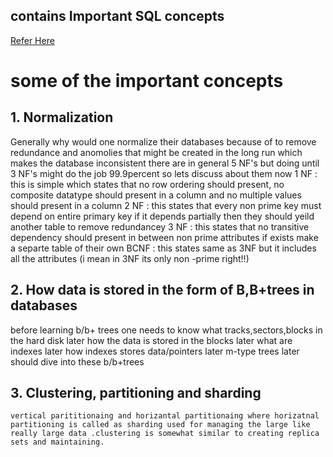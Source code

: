 ## contains Important SQL concepts 
[Refer Here](https://www.youtube.com/redirect?event=video_description&redir_token=QUFFLUhqbGNlSkszVVlpSlFscFd1aGQtaFAteVdjWHBjd3xBQ3Jtc0ttZTJMLWlxbk5aVEtDWXAtUE03dURjd24tR01EWG02cVp2UFNTeXp4eWQwOU52V1J6OU54d2cxMzZWbms5ZmNrc0FHTFpSNnFKMjlnQnNPNmdoVWNTWDdRNlhKU09Qd01sX3lPS1lNMlRtRmt0bnoxMA&q=https%3A%2F%2Fdrive.google.com%2Ffile%2Fd%2F1y3KKghRhQjKfbWhvLipMOCCemKd_XdTm%2Fview%3Fusp%3Dsharing&v=dl00fOOYLOM)


# some of the important concepts

## 1. Normalization
  Generally why would one normalize their databases because of to remove redundance and anomolies that might be created in the long run which makes the database inconsistent there are in general 5 NF's but doing until 3 NF's might do the job 99.9percent so lets discuss about them now
  1 NF :
   this is simple which states that no row ordering should present, no composite datatype should present in a column and no multiple values should present in a column
  2 NF :
   this states that every non prime key must depend on entire primary key if it depends partially then they should yeild another table to remove redundancey
  3 NF :
   this states that no transitive dependency should present in between non prime attributes if exists make a separte table of their own
  BCNF :
    this states same as 3NF but it includes all the attributes (i mean in 3NF its only non -prime right!!)


   
## 2. How data is stored in the form of B,B+trees in databases
   before learning b/b+ trees one needs to know what tracks,sectors,blocks in the hard disk later how the data is stored in the blocks later what are indexes later how indexes stores data/pointers later m-type trees later should dive into these b/b+trees

## 3. Clustering, partitioning and sharding
    vertical parititionaing and horizantal partitionaing where horizatnal partitioning is called as sharding used for managing the large like really large data .clustering is somewhat similar to creating replica sets and maintaining.

